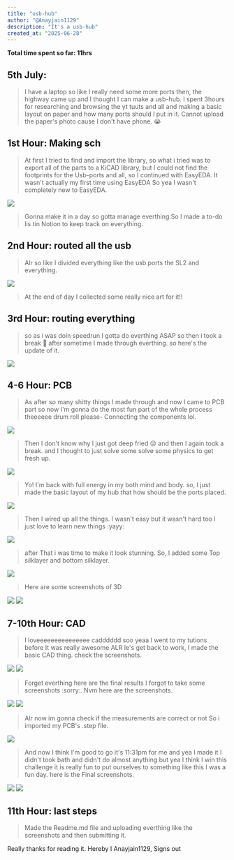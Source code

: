 ```yaml
---
title: "usb-hub"
author: "@Anayjain1129"
description: "It's a usb-hub"
created_at: "2025-06-28"
---
```


**Total time spent so far: 11hrs**

## 5th July:
>I have a laptop so like I really need some more ports then, the highway came up and I thought I can make a usb-hub.
>I spent 3hours for researching and browsing the yt tuuts and all and making a basic layout on paper and how many ports should I put in it. Cannot upload the paper's photo cause I don't have phone. 😭

## 1st Hour: Making sch
>At first I tried to find and import the library, so what i tried was to export all of the parts to a KiCAD library, but I could not find the footprints for the Usb-ports and all, so I continued with EasyEDA.
>It wasn't actually my first time using EasyEDA So yea I wasn't completely new to EasyEDA.

![](/images/1laga.png)

>Gonna make it in a day so gotta manage everthing.So I made a to-do lis tin Notion to keep track on everything.

## 2nd Hour: routed all the usb
>Alr so like I divided everything like the usb ports the SL2 and everything.

![](/images/2laga.png)

>At the end of day I collected some really nice art for it!!

## 3rd Hour: routing everything
>so as i was doin speedrun I gotta do everthing ASAP so then i took a break :pray:
>after sometime I made through everthing. so here's the update of it.

![](/images/final_sch.png)

## 4-6 Hour: PCB
>As after so many shitty things I made through and now I came to PCB part so now I'm gonna do the most fun part of the whole process theeeeee drum roll please- Connecting the components lol.

![](/images/pcb_start.png)

>Then I don't know why I just got deep fried :cry: and then I again took a break. and I thought to just solve some solve some physics to get fresh up.

![](/images/deep_fried.png)

>Yo! I'm back with full energy in my both mind and body.
>so, I just made the basic layout of my hub that how should be the ports placed.

![](/images/layout.png)

>Then I wired up all the things. I wasn't easy but it wasn't hard too I just love to learn new things :yayy:

![](/images/wired.png)

>after That i was time to make it look stunning.
>So, I added some Top silklayer and bottom silklayer.

![](/images/final_pcb.png)

>Here are some screenshots of 3D

![](/images/3df.png)
![](/images/3db.png)

## 7-10th Hour: CAD
>I loveeeeeeeeeeeeeee cadddddd soo yeaa
> I went to my tutions before It was really awesome
>ALR le's get back to work, I made the basic CAD thing. check the screenshots.

![](/images/3d1.png)
![](/images/3d2.png)

>Forget everthing here are the final results I forgot to take some screenshots :sorry:.
>Nvm here are the screenshots.

![](/images/final_top.png)
![](/images/final_bottom.png)

> Alr now im gonna check if the measurements are correct or not So i imported my PCB's .step file.

![](/images/checkin.png)

>And now I think I'm good to go it's 11:31pm for me and yea I made it I didn't took bath and didn't do almost anything but yea I think I win this challenge it is really fun to put ourselves to something like this I was a fun day. here is the Final screenshots.

![](/images/final.png)
![](/images/final1.png)

## 11th Hour: last steps
>Made the Readme.md file and uploading everthing like the screenshots and then submitting it.

Really thanks for reading it.
Hereby I Anayjain1129,
Signs out
